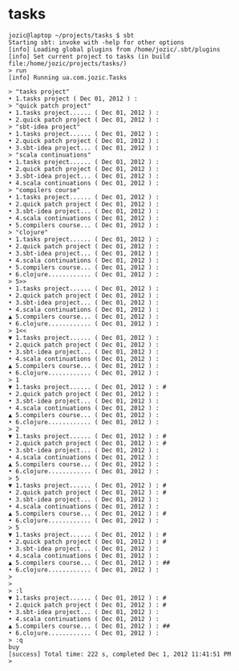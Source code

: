 tasks
=====
    jozic@laptop ~/projects/tasks $ sbt
    Starting sbt: invoke with -help for other options
    [info] Loading global plugins from /home/jozic/.sbt/plugins
    [info] Set current project to tasks (in build file:/home/jozic/projects/tasks/)
    > run
    [info] Running ua.com.jozic.Tasks

    > "tasks project"
    • 1.tasks project ( Dec 01, 2012 ) :
    > "quick patch project"
    • 1.tasks project...... ( Dec 01, 2012 ) :
    • 2.quick patch project ( Dec 01, 2012 ) :
    > "sbt-idea project"
    • 1.tasks project...... ( Dec 01, 2012 ) :
    • 2.quick patch project ( Dec 01, 2012 ) :
    • 3.sbt-idea project... ( Dec 01, 2012 ) :
    > "scala continuations"
    • 1.tasks project...... ( Dec 01, 2012 ) :
    • 2.quick patch project ( Dec 01, 2012 ) :
    • 3.sbt-idea project... ( Dec 01, 2012 ) :
    • 4.scala continuations ( Dec 01, 2012 ) :
    > "compilers course"
    • 1.tasks project...... ( Dec 01, 2012 ) :
    • 2.quick patch project ( Dec 01, 2012 ) :
    • 3.sbt-idea project... ( Dec 01, 2012 ) :
    • 4.scala continuations ( Dec 01, 2012 ) :
    • 5.compilers course... ( Dec 01, 2012 ) :
    > "clojure"
    • 1.tasks project...... ( Dec 01, 2012 ) :
    • 2.quick patch project ( Dec 01, 2012 ) :
    • 3.sbt-idea project... ( Dec 01, 2012 ) :
    • 4.scala continuations ( Dec 01, 2012 ) :
    • 5.compilers course... ( Dec 01, 2012 ) :
    • 6.clojure............ ( Dec 01, 2012 ) :
    > 5>>
    • 1.tasks project...... ( Dec 01, 2012 ) :
    • 2.quick patch project ( Dec 01, 2012 ) :
    • 3.sbt-idea project... ( Dec 01, 2012 ) :
    • 4.scala continuations ( Dec 01, 2012 ) :
    ▲ 5.compilers course... ( Dec 01, 2012 ) :
    • 6.clojure............ ( Dec 01, 2012 ) :
    > 1<<
    ▼ 1.tasks project...... ( Dec 01, 2012 ) :
    • 2.quick patch project ( Dec 01, 2012 ) :
    • 3.sbt-idea project... ( Dec 01, 2012 ) :
    • 4.scala continuations ( Dec 01, 2012 ) :
    ▲ 5.compilers course... ( Dec 01, 2012 ) :
    • 6.clojure............ ( Dec 01, 2012 ) :
    > 1
    ▼ 1.tasks project...... ( Dec 01, 2012 ) : #
    • 2.quick patch project ( Dec 01, 2012 ) :
    • 3.sbt-idea project... ( Dec 01, 2012 ) :
    • 4.scala continuations ( Dec 01, 2012 ) :
    ▲ 5.compilers course... ( Dec 01, 2012 ) :
    • 6.clojure............ ( Dec 01, 2012 ) :
    > 2
    ▼ 1.tasks project...... ( Dec 01, 2012 ) : #
    • 2.quick patch project ( Dec 01, 2012 ) : #
    • 3.sbt-idea project... ( Dec 01, 2012 ) :
    • 4.scala continuations ( Dec 01, 2012 ) :
    ▲ 5.compilers course... ( Dec 01, 2012 ) :
    • 6.clojure............ ( Dec 01, 2012 ) :
    > 5
    ▼ 1.tasks project...... ( Dec 01, 2012 ) : #
    • 2.quick patch project ( Dec 01, 2012 ) : #
    • 3.sbt-idea project... ( Dec 01, 2012 ) :
    • 4.scala continuations ( Dec 01, 2012 ) :
    ▲ 5.compilers course... ( Dec 01, 2012 ) : #
    • 6.clojure............ ( Dec 01, 2012 ) :
    > 5
    ▼ 1.tasks project...... ( Dec 01, 2012 ) : #
    • 2.quick patch project ( Dec 01, 2012 ) : #
    • 3.sbt-idea project... ( Dec 01, 2012 ) :
    • 4.scala continuations ( Dec 01, 2012 ) :
    ▲ 5.compilers course... ( Dec 01, 2012 ) : ##
    • 6.clojure............ ( Dec 01, 2012 ) :
    >
    >
    > :l
    ▼ 1.tasks project...... ( Dec 01, 2012 ) : #
    • 2.quick patch project ( Dec 01, 2012 ) : #
    • 3.sbt-idea project... ( Dec 01, 2012 ) :
    • 4.scala continuations ( Dec 01, 2012 ) :
    ▲ 5.compilers course... ( Dec 01, 2012 ) : ##
    • 6.clojure............ ( Dec 01, 2012 ) :
    > :q
    buy
    [success] Total time: 222 s, completed Dec 1, 2012 11:41:51 PM
    >
